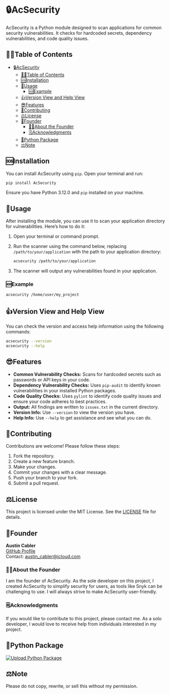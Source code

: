 
# 🔒AcSecurity

AcSecurity is a Python module designed to scan applications for common security vulnerabilities. It checks for hardcoded secrets, dependency vulnerabilities, and code quality issues.

## 🤷‍♂️Table of Contents

- [🔒AcSecurity](#acsecurity)
  - [🤷‍♂️Table of Contents](#️table-of-contents)
  - [🆘Installation](#installation)
  - [🔨Usage](#usage)
    - [🆘Example](#example)
  - [👍Version View and Help View](#version-view-and-help-view)
  - [😎Features](#features)
  - [💖Contributing](#contributing)
  - [⚖️License](#️license)
  - [🔨Founder](#founder)
    - [🧑‍💻About the Founder](#about-the-founder)
    - [🗒️Acknowledgments](#️acknowledgments)
  - [🐍Python Package](#python-package)
  - [⚖️Note](#️note)

## 🆘Installation

You can install AcSecurity using `pip`. Open your terminal and run:

```bash
pip install AcSecurity
```

Ensure you have Python 3.12.0 and `pip` installed on your machine.

## 🔨Usage

After installing the module, you can use it to scan your application directory for vulnerabilities. Here’s how to do it:

1. Open your terminal or command prompt.
2. Run the scanner using the command below, replacing `/path/to/your/application` with the path to your application directory:

   ```bash
   acsecurity /path/to/your/application
   ```

3. The scanner will output any vulnerabilities found in your application.

### 🆘Example

```bash
acsecurity /home/user/my_project
```

## 👍Version View and Help View

You can check the version and access help information using the following commands:

```bash
acsecurity --version
acsecurity --help
```

## 😎Features

- **Common Vulnerability Checks:** Scans for hardcoded secrets such as passwords or API keys in your code.
- **Dependency Vulnerability Checks:** Uses `pip-audit` to identify known vulnerabilities in your installed Python packages.
- **Code Quality Checks:** Uses `pylint` to identify code quality issues and ensure your code adheres to best practices.
- **Output:** All findings are written to `issues.txt` in the current directory.
- **Version Info:** Use `--version` to view the version you have.
- **Help Info:** Use `--help` to get assistance and see what you can do.

## 💖Contributing

Contributions are welcome! Please follow these steps:

1. Fork the repository.
2. Create a new feature branch.
3. Make your changes.
4. Commit your changes with a clear message.
5. Push your branch to your fork.
6. Submit a pull request.

## ⚖️License

This project is licensed under the MIT License. See the [LICENSE](LICENSE) file for details.

## 🔨Founder

**Austin Cabler**  
[GitHub Profile](https://github.com/austincabler13)  
Contact: [austin_cabler@icloud.com](mailto:austin_cabler@icloud.com)

### 🧑‍💻About the Founder

I am the founder of AcSecurity. As the sole developer on this project, I created AcSecurity to simplify security for users, as tools like Snyk can be challenging to use. I will always strive to make AcSecurity user-friendly.

### 🗒️Acknowledgments

If you would like to contribute to this project, please contact me. As a solo developer, I would love to receive help from individuals interested in my project.

## 🐍Python Package

[![Upload Python Package](https://github.com/austincabler13/AcSecurity/actions/workflows/python-publish.yml/badge.svg)](https://github.com/austincabler13/AcSecurity/actions/workflows/python-publish.yml)

## ⚖️Note

Please do not copy, rewrite, or sell this without my permission.
